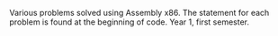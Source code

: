 Various problems solved using Assembly x86. The statement for each problem is found at the beginning of code.
Year 1, first semester.
